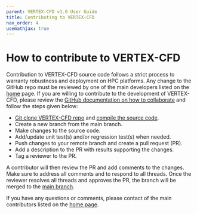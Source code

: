 ```yaml
---
parent: VERTEX-CFD v1.0 User Guide
title: Contributing to VERTEX-CFD
nav_order: 4
usemathjax: true
---
```


# How to contribute to VERTEX-CFD

Contribution to VERTEX-CFD source code follows a strict process to warranty robustness and deployment on HPC platforms. Any change to the GitHub repo must be reviewed by one of the main developers listed on the [home](../index.md) page. If you are willing to contribute to the development of VERTEX-CFD, please review the [GitHub documentation on how to collaborate](https://docs.github.com/en/pull-requests) and follow the steps given below:
- [Git clone VERTEX-CFD repo](https://github.com/ORNL/VERTEX-CFD) and [compile the source code](installation.md).
- Create a new branch from the main branch.
- Make changes to the source code.
- Add/update unit test(s) and/or regression test(s) when needed.
- Push changes to your remote branch and create a pull request (PR).
- Add a description to the PR with results supporting the changes.
- Tag a reviewer to the PR.

A contributor will then review the PR and add comments to the changes. Make sure to address all comments and to respond to all threads. Once the reviewer resolves all threads and approves the PR, the branch will be merged to the [main branch](https://github.com/ORNL/VERTEX-CFD).

If you have any questions or comments, please contact of the main contributors listed on the [home page](../index.md).
